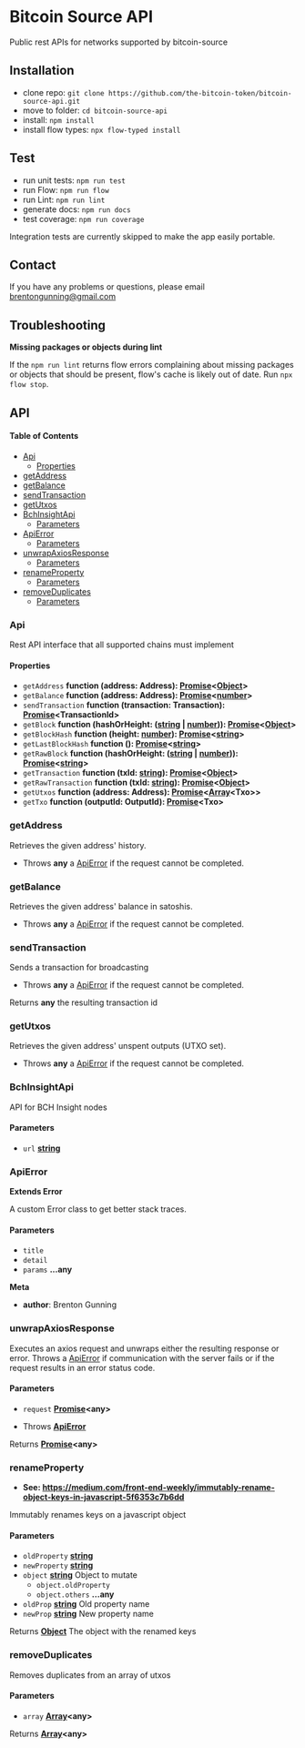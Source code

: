 # Bitcoin Source API

Public rest APIs for networks supported by bitcoin-source

## Installation

-   clone repo: `git clone https://github.com/the-bitcoin-token/bitcoin-source-api.git`
-   move to folder: `cd bitcoin-source-api`
-   install: `npm install`
-   install flow types: `npx flow-typed install`

## Test

-   run unit tests: `npm run test`
-   run Flow: `npm run flow`
-   run Lint: `npm run lint`
-   generate docs: `npm run docs`
-   test coverage: `npm run coverage`

Integration tests are currently skipped to make the app easily portable.

## Contact

If you have any problems or questions, please email brentongunning@gmail.com

## Troubleshooting

**Missing packages or objects during lint**

If the `npm run lint` returns flow errors complaining about missing packages or objects that
should be present, flow's cache is likely out of date. Run `npx flow stop`.

## API

<!-- Generated by documentation.js. Update this documentation by updating the source code. -->

#### Table of Contents

-   [Api](#api)
    -   [Properties](#properties)
-   [getAddress](#getaddress)
-   [getBalance](#getbalance)
-   [sendTransaction](#sendtransaction)
-   [getUtxos](#getutxos)
-   [BchInsightApi](#bchinsightapi)
    -   [Parameters](#parameters)
-   [ApiError](#apierror)
    -   [Parameters](#parameters-1)
-   [unwrapAxiosResponse](#unwrapaxiosresponse)
    -   [Parameters](#parameters-2)
-   [renameProperty](#renameproperty)
    -   [Parameters](#parameters-3)
-   [removeDuplicates](#removeduplicates)
    -   [Parameters](#parameters-4)

### Api

Rest API interface that all supported chains must implement

#### Properties

-   `getAddress` **function (address: Address): [Promise](https://developer.mozilla.org/docs/Web/JavaScript/Reference/Global_Objects/Promise)&lt;[Object](https://developer.mozilla.org/docs/Web/JavaScript/Reference/Global_Objects/Object)>** 
-   `getBalance` **function (address: Address): [Promise](https://developer.mozilla.org/docs/Web/JavaScript/Reference/Global_Objects/Promise)&lt;[number](https://developer.mozilla.org/docs/Web/JavaScript/Reference/Global_Objects/Number)>** 
-   `sendTransaction` **function (transaction: Transaction): [Promise](https://developer.mozilla.org/docs/Web/JavaScript/Reference/Global_Objects/Promise)&lt;TransactionId>** 
-   `getBlock` **function (hashOrHeight: ([string](https://developer.mozilla.org/docs/Web/JavaScript/Reference/Global_Objects/String) \| [number](https://developer.mozilla.org/docs/Web/JavaScript/Reference/Global_Objects/Number))): [Promise](https://developer.mozilla.org/docs/Web/JavaScript/Reference/Global_Objects/Promise)&lt;[Object](https://developer.mozilla.org/docs/Web/JavaScript/Reference/Global_Objects/Object)>** 
-   `getBlockHash` **function (height: [number](https://developer.mozilla.org/docs/Web/JavaScript/Reference/Global_Objects/Number)): [Promise](https://developer.mozilla.org/docs/Web/JavaScript/Reference/Global_Objects/Promise)&lt;[string](https://developer.mozilla.org/docs/Web/JavaScript/Reference/Global_Objects/String)>** 
-   `getLastBlockHash` **function (): [Promise](https://developer.mozilla.org/docs/Web/JavaScript/Reference/Global_Objects/Promise)&lt;[string](https://developer.mozilla.org/docs/Web/JavaScript/Reference/Global_Objects/String)>** 
-   `getRawBlock` **function (hashOrHeight: ([string](https://developer.mozilla.org/docs/Web/JavaScript/Reference/Global_Objects/String) \| [number](https://developer.mozilla.org/docs/Web/JavaScript/Reference/Global_Objects/Number))): [Promise](https://developer.mozilla.org/docs/Web/JavaScript/Reference/Global_Objects/Promise)&lt;[string](https://developer.mozilla.org/docs/Web/JavaScript/Reference/Global_Objects/String)>** 
-   `getTransaction` **function (txId: [string](https://developer.mozilla.org/docs/Web/JavaScript/Reference/Global_Objects/String)): [Promise](https://developer.mozilla.org/docs/Web/JavaScript/Reference/Global_Objects/Promise)&lt;[Object](https://developer.mozilla.org/docs/Web/JavaScript/Reference/Global_Objects/Object)>** 
-   `getRawTransaction` **function (txId: [string](https://developer.mozilla.org/docs/Web/JavaScript/Reference/Global_Objects/String)): [Promise](https://developer.mozilla.org/docs/Web/JavaScript/Reference/Global_Objects/Promise)&lt;[Object](https://developer.mozilla.org/docs/Web/JavaScript/Reference/Global_Objects/Object)>** 
-   `getUtxos` **function (address: Address): [Promise](https://developer.mozilla.org/docs/Web/JavaScript/Reference/Global_Objects/Promise)&lt;[Array](https://developer.mozilla.org/docs/Web/JavaScript/Reference/Global_Objects/Array)&lt;Txo>>** 
-   `getTxo` **function (outputId: OutputId): [Promise](https://developer.mozilla.org/docs/Web/JavaScript/Reference/Global_Objects/Promise)&lt;Txo>** 

### getAddress

Retrieves the given address' history.

-   Throws **any** a [ApiError](#apierror) if the request cannot be completed.

### getBalance

Retrieves the given address' balance in satoshis.

-   Throws **any** a [ApiError](#apierror) if the request cannot be completed.

### sendTransaction

Sends a transaction for broadcasting

-   Throws **any** a [ApiError](#apierror) if the request cannot be completed.

Returns **any** the resulting transaction id

### getUtxos

Retrieves the given address' unspent outputs (UTXO set).

-   Throws **any** a [ApiError](#apierror) if the request cannot be completed.

### BchInsightApi

API for BCH Insight nodes

#### Parameters

-   `url` **[string](https://developer.mozilla.org/docs/Web/JavaScript/Reference/Global_Objects/String)** 

### ApiError

**Extends Error**

A custom Error class to get better stack traces.

#### Parameters

-   `title`  
-   `detail`  
-   `params` **...any** 

**Meta**

-   **author**: Brenton Gunning

### unwrapAxiosResponse

Executes an axios request and unwraps either the resulting response or error.
Throws a [ApiError](#apierror) if communication with the server fails or if the
request results in an error status code.

#### Parameters

-   `request` **[Promise](https://developer.mozilla.org/docs/Web/JavaScript/Reference/Global_Objects/Promise)&lt;any>** 


-   Throws **[ApiError](#apierror)** 

Returns **[Promise](https://developer.mozilla.org/docs/Web/JavaScript/Reference/Global_Objects/Promise)&lt;any>** 

### renameProperty

-   **See: <https://medium.com/front-end-weekly/immutably-rename-object-keys-in-javascript-5f6353c7b6dd>**

Immutably renames keys on a javascript object

#### Parameters

-   `oldProperty` **[string](https://developer.mozilla.org/docs/Web/JavaScript/Reference/Global_Objects/String)** 
-   `newProperty` **[string](https://developer.mozilla.org/docs/Web/JavaScript/Reference/Global_Objects/String)** 
-   `object` **[string](https://developer.mozilla.org/docs/Web/JavaScript/Reference/Global_Objects/String)** Object to mutate
    -   `object.oldProperty`  
    -   `object.others` **...any** 
-   `oldProp` **[string](https://developer.mozilla.org/docs/Web/JavaScript/Reference/Global_Objects/String)** Old property name
-   `newProp` **[string](https://developer.mozilla.org/docs/Web/JavaScript/Reference/Global_Objects/String)** New property name

Returns **[Object](https://developer.mozilla.org/docs/Web/JavaScript/Reference/Global_Objects/Object)** The object with the renamed keys

### removeDuplicates

Removes duplicates from an array of utxos

#### Parameters

-   `array` **[Array](https://developer.mozilla.org/docs/Web/JavaScript/Reference/Global_Objects/Array)&lt;any>** 

Returns **[Array](https://developer.mozilla.org/docs/Web/JavaScript/Reference/Global_Objects/Array)&lt;any>** 
